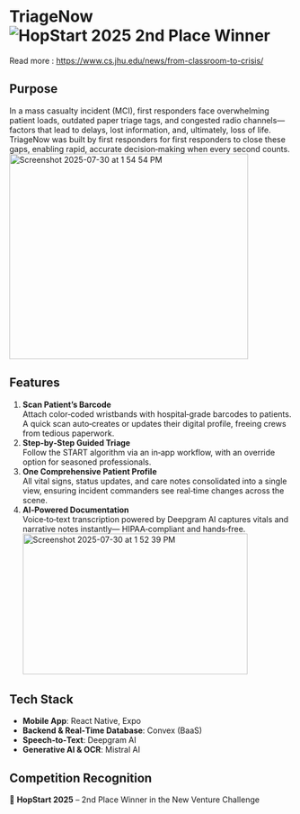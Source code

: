 # TriageNow  ![HopStart 2025 2nd Place Winner](https://img.shields.io/badge/HopStart-2nd%20Place-brightgreen)

Read more : https://www.cs.jhu.edu/news/from-classroom-to-crisis/

## Purpose
In a mass casualty incident (MCI), first responders face overwhelming patient loads, outdated paper triage tags, and congested radio channels—factors that lead to delays, lost information, and, ultimately, loss of life. TriageNow was built by first responders for first responders to close these gaps, enabling rapid, accurate decision‑making when every second counts.
<img width="425" height="365" alt="Screenshot 2025-07-30 at 1 54 54 PM" src="https://github.com/user-attachments/assets/ecb6718c-7897-4db1-90ca-555d620d2322" />

## Features
1. **Scan Patient’s Barcode**  
   Attach color‑coded wristbands with hospital‑grade barcodes to patients. A quick scan auto‑creates or updates their digital profile, freeing crews from tedious paperwork.  
2. **Step‑by‑Step Guided Triage**  
   Follow the START algorithm via an in‑app workflow, with an override option for seasoned professionals.  
3. **One Comprehensive Patient Profile**  
   All vital signs, status updates, and care notes consolidated into a single view, ensuring incident commanders see real‑time changes across the scene.  
4. **AI‑Powered Documentation**  
   Voice‑to‑text transcription powered by Deepgram AI captures vitals and narrative notes instantly— HIPAA‑compliant and hands‑free.
   <img width="400" height="250" alt="Screenshot 2025-07-30 at 1 52 39 PM" src="https://github.com/user-attachments/assets/58c998b9-2f77-4618-a98e-f4137494f456" />

## Tech Stack
- **Mobile App**: React Native, Expo  
- **Backend & Real‑Time Database**: Convex (BaaS)  
- **Speech‑to‑Text**: Deepgram AI  
- **Generative AI & OCR**: Mistral AI

## Competition Recognition
🏅 **HopStart 2025** – 2nd Place Winner in the New Venture Challenge


